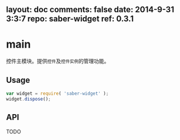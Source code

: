 layout: doc
comments: false
date: 2014-9-31 3:3:7
repo: saber-widget
ref: 0.3.1
---

# main

控件主模块。提供`控件`及`控件实例`的管理功能。


## Usage

``` javascript
var widget = require( 'saber-widget' );
widget.dispose();
```

## API

TODO

